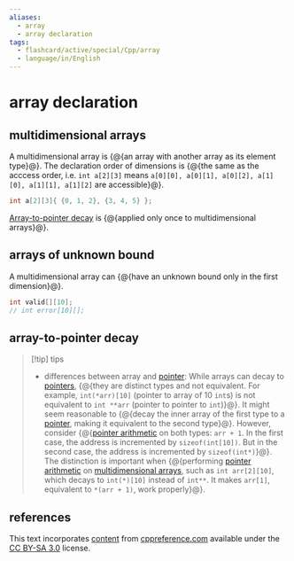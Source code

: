 ```yaml
---
aliases:
  - array
  - array declaration
tags:
  - flashcard/active/special/Cpp/array
  - language/in/English
---
```


# array declaration

## multidimensional arrays

A multidimensional array is {@{an array with another array as its element type}@}. The declaration order of dimensions is {@{the same as the acccess order, i.e. `int a[2][3]` means `a[0][0], a[0][1], a[0][2], a[1][0], a[1][1], a[1][2]` are accessible}@}. <!--SR:!2030-02-07,1800,350!2029-03-30,1550,350-->

```Cpp
int a[2][3]{ {0, 1, 2}, {3, 4, 5} };
```

[Array-to-pointer decay](#array-to-pointer%20decay) is {@{applied only once to multidimensional arrays}@}. <!--SR:!2029-07-11,1632,350-->

## arrays of unknown bound

A multidimensional array can {@{have an unknown bound only in the first dimension}@}. <!--SR:!2028-01-11,1170,330-->

```Cpp
int valid[][10];
// int error[10][];
```

## array-to-pointer decay

> [!tip] tips
>
> - differences between array and [pointer](pointer%20declaration.md): While arrays can decay to [pointers](pointer%20declaration.md), {@{they are distinct types and not equivalent. For example, `int(*arr)[10]` (pointer to array of 10 `int`s) is not equivalent to `int **arr` (pointer to pointer to `int`)}@}. It might seem reasonable to {@{decay the inner array of the first type to a [pointer](pointer%20declaration.md), making it equivalent to the second type}@}. However, consider {@{[pointer arithmetic](../../general/pointer%20arithmetic.md) on both types: `arr + 1`. In the first case, the address is incremented by `sizeof(int[10])`. But in the second case, the address is incremented by `sizeof(int*)`}@}. The distinction is important when {@{performing [pointer arithmetic](../../general/pointer%20arithmetic.md) on [multidimensional arrays](#multidimensional%20arrays), such as `int arr[2][10]`, which decays to `int(*)[10]` instead of `int**`. It makes `arr[1]`, equivalent to `*(arr + 1)`, work properly}@}. <!--SR:!2028-01-30,1109,312!2027-06-26,962,353!2028-05-09,1208,353!2027-06-22,882,333-->

## references

This text incorporates [content](https://en.cppreference.com/w/cpp/language/array) from [cppreference.com](https://cppreference.com) available under the [CC BY-SA 3.0](https://creativecommons.org/licenses/by-sa/3.0/) license.
